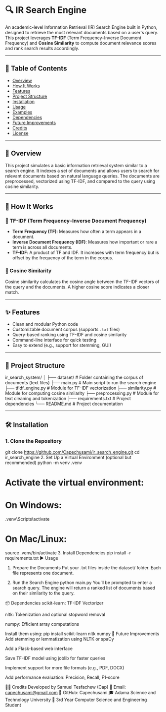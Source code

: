 # 🔍 IR Search Engine

An academic-level Information Retrieval (IR) Search Engine built in Python, designed to retrieve the most relevant documents based on a user's query. This project leverages **TF-IDF** (Term Frequency–Inverse Document Frequency) and **Cosine Similarity** to compute document relevance scores and rank search results accordingly.

---

## 📘 Table of Contents

- [Overview](#-overview)
- [How It Works](#-how-it-works)
- [Features](#-features)
- [Project Structure](#-project-structure)
- [Installation](#-installation)
- [Usage](#-usage)
- [Examples](#-examples)
- [Dependencies](#-dependencies)
- [Future Improvements](#-future-improvements)
- [Credits](#-credits)
- [License](#-license)

---

## 📖 Overview

This project simulates a basic information retrieval system similar to a search engine. It indexes a set of documents and allows users to search for relevant documents based on natural language queries. The documents are preprocessed, vectorized using TF-IDF, and compared to the query using cosine similarity.

---

## 🧠 How It Works

### 🔹 TF-IDF (Term Frequency–Inverse Document Frequency)
- **Term Frequency (TF)**: Measures how often a term appears in a document.
- **Inverse Document Frequency (IDF)**: Measures how important or rare a term is across all documents.
- **TF-IDF**: A product of TF and IDF. It increases with term frequency but is offset by the frequency of the term in the corpus.

### 🔹 Cosine Similarity
Cosine similarity calculates the cosine angle between the TF-IDF vectors of the query and the documents. A higher cosine score indicates a closer match.

---

## ✨ Features

- Clean and modular Python code
- Customizable document corpus (supports `.txt` files)
- Query-based ranking using TF-IDF and cosine similarity
- Command-line interface for quick testing
- Easy to extend (e.g., support for stemming, GUI)

---

## 📁 Project Structure

ir_search_system/
│
├── dataset/ # Folder containing the corpus of documents (text files)
├── main.py # Main script to run the search engine
├── tfidf_engine.py # Module for TF-IDF vectorization
├── similarity.py # Module for computing cosine similarity
├── preprocessing.py # Module for text cleaning and tokenization
├── requirements.txt # Project dependencies
└── README.md # Project documentation


---

## 🛠 Installation

### 1. Clone the Repository


git clone https://github.com/Capechusami/ir_search_engine.git
cd ir_search_engine
2. Set Up a Virtual Environment (optional but recommended)
python -m venv .venv
# Activate the virtual environment:
# On Windows:
.venv\Scripts\activate
# On Mac/Linux:
source .venv/bin/activate
3. Install Dependencies
pip install -r requirements.txt
▶️ Usage
1. Prepare the Documents
Put your .txt files inside the dataset/ folder. Each file represents one document.

2. Run the Search Engine
python main.py
You’ll be prompted to enter a search query. The engine will return a ranked list of documents based on their similarity to the query.

📦 Dependencies
scikit-learn: TF-IDF Vectorizer

nltk: Tokenization and optional stopword removal

numpy: Efficient array computations

Install them using:
pip install scikit-learn nltk numpy
🚧 Future Improvements
Add stemming or lemmatization using NLTK or spaCy

Add a Flask-based web interface

Save TF-IDF model using joblib for faster queries

Implement support for more file formats (e.g., PDF, DOCX)

Add performance evaluation: Precision, Recall, F1-score

🙋‍♂️ Credits
Developed by Samuel Tesfachew (Cap)
📧 Email: capechusami@gmail.com
🔗 GitHub: Capechusami
🎓 Adama Science and Technology University
🧠 3rd Year Computer Science and Engineering Student

